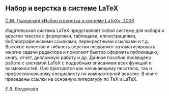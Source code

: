## Набор и верстка в системе LaTeX

[С.М. Львовский «Набор и верстка в системе LaTeX», 2003](https://www.mccme.ru/free-books/llang/newllang.pdf)

Издательская система LaTeX представляет собой систему для набора и верстки текстов с
формулами, таблицами, иллюстрациями, библиографическими ссылками, перекрестными
ссылками и т.д. Высокое качество и гибкость верстки позволяют автоматизировать многие
задачи редактора и помогают быстро оформить публикацию, книгу, отчет, дипломную
работу и др. Данное пособие посвящено работе с системой LaTeX с подробным
описанием всех функций и возможностей. Оно пригодится как начинающему писателю,
так и профессиональному специалисту по компьютерной верстке. В книге приведены
ссылки на основную литературу по TeX и LaTeX.

*Е.В. Богданова*